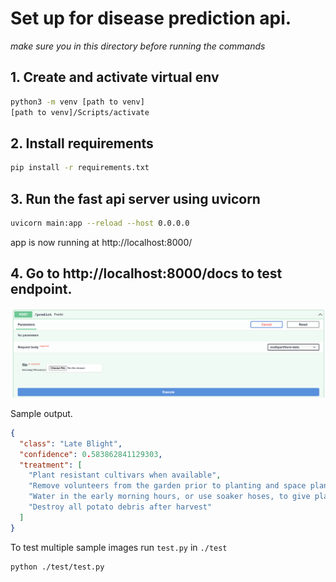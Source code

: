 # Set up for disease prediction api.

_make sure you in this directory before running the commands_

## 1. Create and activate virtual env

```bash
python3 -m venv [path to venv]
[path to venv]/Scripts/activate
```

## 2. Install requirements

```bash
pip install -r requirements.txt
```

## 3. Run the fast api server using uvicorn

```bash
uvicorn main:app --reload --host 0.0.0.0
```

app is now running at http://localhost:8000/

## 4. Go to http://localhost:8000/docs to test endpoint.

![post](./images/post.png)

Sample output.

```json
{
  "class": "Late Blight",
  "confidence": 0.583862841129303,
  "treatment": [
    "Plant resistant cultivars when available",
    "Remove volunteers from the garden prior to planting and space plants far enough apart to allow for plenty of air circulation.",
    "Water in the early morning hours, or use soaker hoses, to give plants time to dry out during the day — avoid overhead irrigation.",
    "Destroy all potato debris after harvest"
  ]
}
```

To test multiple sample images run `test.py` in `./test `

```bash
python ./test/test.py
```
